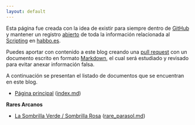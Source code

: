 ```yaml
---
layout: default
---
```


Esta página fue creada con la idea de existir para siempre dentro de [GitHub](https://github.com/hellsin6/blog/) y mantener un registro [abierto](https://es.wikipedia.org/wiki/Sistema_de_c%C3%B3digo_abierto) de toda la información relacionada al [Scripting](https://habboxwiki.com/Scripting) en [habbo.es](https://habbo.es).

Puedes aportar con contenido a este blog creando una [pull request](https://docs.github.com/es/github/collaborating-with-issues-and-pull-requests/creating-a-pull-request) con un documento escrito en formato [Markdown](https://es.wikipedia.org/wiki/Markdown), el cual será estudiado y revisado para evitar anexar información falsa.

A continuación se presentan el listado de documentos que se encuentran en este blog.

- [Página principal](/blog) ([index.md](https://github.com/hellsin6/blog/blob/main/index.md))

**Rares Arcanos**
- [La Sombrilla Verde / Sombrilla Rosa](/blog/arcane/rare_parasol) ([rare_parasol.md](https://github.com/hellsin6/blog/blob/main/arcane/rare_parasol/index.md))